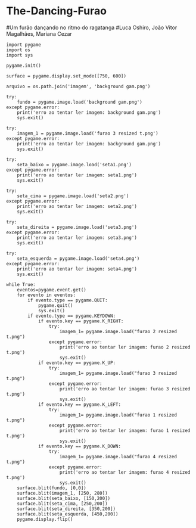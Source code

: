 # The-Dancing-Furao
#Um furão dançando no ritmo do ragatanga
#Luca Oshiro, João Vitor Magalhães, Mariana Cezar

    import pygame
    import os
    import sys

    pygame.init()

    surface = pygame.display.set_mode([750, 600])

    arquivo = os.path.join('imagem', 'background gam.png')

    try:
        fundo = pygame.image.load('background gam.png')
    except pygame.error:
        print('erro ao tentar ler imagem: background gam.png')
        sys.exit()

    try:
        imagem_1 = pygame.image.load('furao 3 resized t.png')
    except pygame.error:
        print('erro ao tentar ler imagem: background gam.png')
        sys.exit()

    try:
        seta_baixo = pygame.image.load('seta1.png')
    except pygame.error:
        print('erro ao tentar ler imagem: seta1.png')
        sys.exit()

    try:
        seta_cima = pygame.image.load('seta2.png')
    except pygame.error:
        print('erro ao tentar ler imagem: seta2.png')
        sys.exit()

    try:
        seta_direita = pygame.image.load('seta3.png')
    except pygame.error:
        print('erro ao tentar ler imagem: seta3.png')
        sys.exit()

    try:
        seta_esquerda = pygame.image.load('seta4.png')
    except pygame.error:
        print('erro ao tentar ler imagem: seta4.png')
        sys.exit()

    while True:
        eventos=pygame.event.get()
        for evento in eventos:
            if evento.type == pygame.QUIT:
                pygame.quit()
                sys.exit()
            if evento.type == pygame.KEYDOWN:
                if evento.key == pygame.K_RIGHT:
                    try:
                        imagem_1= pygame.image.load("furao 2 resized t.png")
                    except pygame.error:
                        print('erro ao tentar ler imagem: furao 2 resized t.png')
                        sys.exit()
                if evento.key == pygame.K_UP:
                    try:
                        imagem_1= pygame.image.load("furao 3 resized t.png")
                    except pygame.error:
                        print('erro ao tentar ler imagem: furao 3 resized t.png')
                        sys.exit()      
                if evento.key == pygame.K_LEFT:
                    try:
                        imagem_1= pygame.image.load("furao 1 resized t.png")
                    except pygame.error:
                        print('erro ao tentar ler imagem: furao 1 resized t.png')
                        sys.exit()
                if evento.key == pygame.K_DOWN:
                    try:
                        imagem_1= pygame.image.load("furao 4 resized t.png")
                    except pygame.error:
                        print('erro ao tentar ler imagem: furao 4 resized t.png')
                        sys.exit()
        surface.blit(fundo, [0,0])
        surface.blit(imagem_1, [250, 280])
        surface.blit(seta_baixo, [150,200])
        surface.blit(seta_cima, [250,200])
        surface.blit(seta_direita, [350,200])
        surface.blit(seta_esquerda, [450,200])
        pygame.display.flip()
